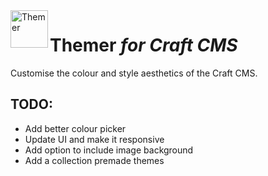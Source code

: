 <img src="http://i.imgur.com/KbA4z85.png" alt="Themer" align="left" height="60" />

# Themer *for Craft CMS*

Customise the colour and style aesthetics of the Craft CMS.

## TODO:
- Add better colour picker
- Update UI and make it responsive
- Add option to include image background
- Add a collection premade themes
